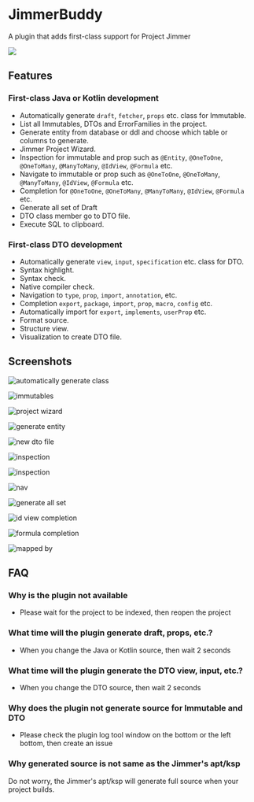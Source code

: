 # JimmerBuddy

A plugin that adds first-class support for Project Jimmer

![](https://s2.loli.net/2025/04/05/2RNcPghd1AeB8Fs.png)

## Features

### First-class Java or Kotlin development

- Automatically generate `draft`, `fetcher`, `props` etc. class for Immutable.
- List all Immutables, DTOs and ErrorFamilies in the project.
- Generate entity from database or ddl and choose which table or columns to generate.
- Jimmer Project Wizard.
- Inspection for immutable and prop such as `@Entity`, `@OneToOne`, `@OneToMany`, `@ManyToMany`, `@IdView`, `@Formula`
  etc.
- Navigate to immutable or prop such as `@OneToOne`, `@OneToMany`, `@ManyToMany`, `@IdView`, `@Formula` etc.
- Completion for `@OneToOne`, `@OneToMany`, `@ManyToMany`, `@IdView`, `@Formula` etc.
- Generate all set of Draft
- DTO class member go to DTO file.
- Execute SQL to clipboard.

### First-class DTO development

- Automatically generate `view`, `input`, `specification` etc. class for DTO.
- Syntax highlight.
- Syntax check.
- Native compiler check.
- Navigation to `type`, `prop`, `import`, `annotation`, etc.
- Completion `export`, `package`, `import`, `prop`, `macro`, `config` etc.
- Automatically import for `export`, `implements`, `userProp` etc.
- Format source.
- Structure view.
- Visualization to create DTO file.

## Screenshots

![automatically generate class](https://s2.loli.net/2025/03/05/WAxQ34sUnS9i7q5.gif)

![immutables](https://s2.loli.net/2025/03/21/dcZQLJeAhqNSTvH.gif)

![project wizard](https://s2.loli.net/2025/03/05/USP5VdZvlA6iNzO.png)

![generate entity](https://s2.loli.net/2025/03/26/uLvkng5bNHhqeaw.png)

![new dto file](https://s2.loli.net/2025/03/11/gjAWhY8DiOKT5vz.gif)

![inspection](https://s2.loli.net/2025/03/19/GYUof7MaizypW9B.png)

![inspection](https://s2.loli.net/2025/03/19/WSbH2kPVGIwZ4Lr.png)

![nav](https://s2.loli.net/2025/03/20/Kp6ErJH1aNvk8Sl.png)

![generate all set](https://s2.loli.net/2025/03/26/oK5duRqIs2Hb8mj.gif)

![id view completion](https://s2.loli.net/2025/04/03/PlrFSvd42CTw8XZ.gif)

![formula completion](https://s2.loli.net/2025/04/03/j2tM4JePk1hfSBT.gif)

![mapped by](https://s2.loli.net/2025/04/03/fpkjVF7tnSwIKlW.gif)

## FAQ

### Why is the plugin not available

- Please wait for the project to be indexed, then reopen the project

### What time will the plugin generate draft, props, etc.?

- When you change the Java or Kotlin source, then wait 2 seconds

### What time will the plugin generate the DTO view, input, etc.?

- When you change the DTO source, then wait 2 seconds

### Why does the plugin not generate source for Immutable and DTO

- Please check the plugin log tool window on the bottom or the left bottom, then create an issue

### Why generated source is not same as the Jimmer's apt/ksp

Do not worry, the Jimmer's apt/ksp will generate full source when your project builds.